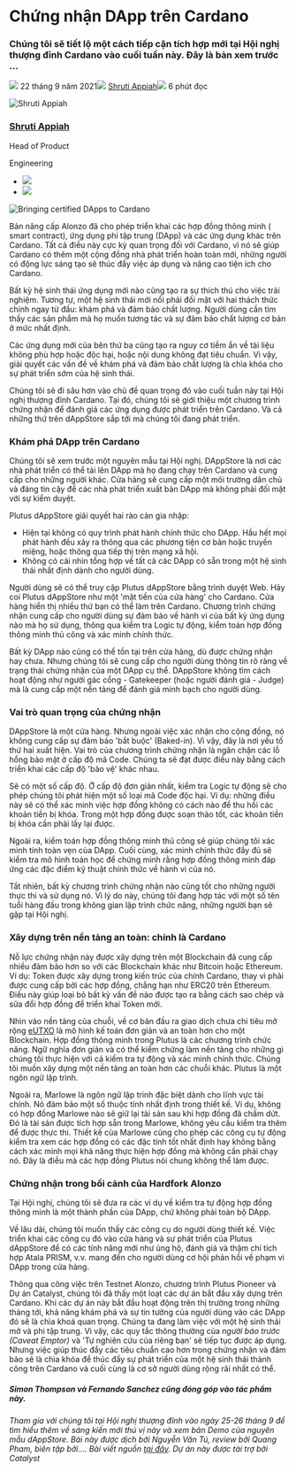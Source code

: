 # Chứng nhận DApp trên Cardano

### **Chúng tôi sẽ tiết lộ một cách tiếp cận tích hợp mới tại Hội nghị thượng đỉnh Cardano vào cuối tuần này. Đây là bản xem trước ...**

![](img/2021-09-22-bringing-certified-dapps-to-cardano.002.png) 22 tháng 9 năm 2021![](img/2021-09-22-bringing-certified-dapps-to-cardano.002.png) [Shruti Appiah](tmp//en/blog/authors/shruti-appiah/page-1/)![](img/2021-09-22-bringing-certified-dapps-to-cardano.003.png) 6 phút đọc

![Shruti Appiah](img/2021-09-22-bringing-certified-dapps-to-cardano.004.png)[](tmp//en/blog/authors/shruti-appiah/page-1/)

### [**Shruti Appiah**](tmp//en/blog/authors/shruti-appiah/page-1/)

Head of Product

Engineering

- ![](img/2021-09-22-bringing-certified-dapps-to-cardano.005.png)[](https://www.linkedin.com/in/shrutiappiah/ "LinkedIn")
- ![](img/2021-09-22-bringing-certified-dapps-to-cardano.006.png)[](https://github.com/ShrutiAppiah "GitHub")

![Bringing certified DApps to Cardano](img/2021-09-22-bringing-certified-dapps-to-cardano.007.jpeg)

Bản nâng cấp Alonzo đã cho phép triển khai các hợp đồng thông minh ( smart contract), ứng dụng phi tập trung (DApp) và các ứng dụng khác trên Cardano. Tất cả điều này cực kỳ quan trọng đối với Cardano, vì nó sẽ giúp Cardano có thêm một cộng đồng nhà phát triển hoàn toàn mới, những người có động lực sáng tạo sẽ thúc đẩy việc áp dụng và nâng cao tiện ích cho Cardano.

Bất kỳ hệ sinh thái ứng dụng mới nào cũng tạo ra sự thích thú cho việc trải nghiệm. Tương tự, một hệ sinh thái mới nổi phải đối mặt với hai thách thức chính ngay từ đầu: khám phá và đảm bảo chất lượng. Người dùng cần tìm thấy các sản phẩm mà họ muốn tương tác và sự đảm bảo chất lượng cơ bản ở mức nhất định.

Các ứng dụng mới của bên thứ ba cũng tạo ra nguy cơ tiềm ẩn về tài liệu không phù hợp hoặc độc hại, hoặc nội dung không đạt tiêu chuẩn. Vì vậy, giải quyết các vấn đề về khám phá và đảm bảo chất lượng là chìa khóa cho sự phát triển sớm của hệ sinh thái.

Chúng tôi sẽ đi sâu hơn vào chủ đề quan trọng đó vào cuối tuần này tại Hội nghị thượng đỉnh Cardano. Tại đó, chúng tôi sẽ giới thiệu một chương trình chứng nhận để đánh giá các ứng dụng được phát triển trên Cardano. Và cả những thứ trên dAppStore sắp tới mà chúng tôi đang phát triển.

### **Khám phá DApp trên Cardano**

Chúng tôi sẽ xem trước một nguyên mẫu tại Hội nghị. DAppStore là nơi các nhà phát triển có thể tải lên DApp mà họ đang chạy trên Cardano và cung cấp cho những người khác. Cửa hàng sẽ cung cấp một môi trường dân chủ và đáng tin cậy để các nhà phát triển xuất bản DApp mà không phải đối mặt với sự kiểm duyệt.

Plutus dAppStore giải quyết hai rào cản gia nhập:

- Hiện tại không có quy trình phát hành chính thức cho DApp. Hầu hết mọi phát hành đều xảy ra thông qua các phương tiện cơ bản hoặc truyền miệng, hoặc thông qua tiếp thị trên mạng xã hội.
- Không có cái nhìn tổng hợp về tất cả các DApp có sẵn trong một hệ sinh thái nhất định dành cho người dùng.

Người dùng sẽ có thể truy cập Plutus dAppStore bằng trình duyệt Web. Hãy coi Plutus dAppStore như một 'mặt tiền của cửa hàng' cho Cardano. Cửa hàng hiển thị nhiều thứ bạn có thể làm trên Cardano. Chương trình chứng nhận cung cấp cho người dùng sự đảm bảo về hành vi của bất kỳ ứng dụng nào mà họ sử dụng, thông qua kiểm tra Logic tự động, kiểm toán hợp đồng thông minh thủ công và xác minh chính thức.

Bất kỳ DApp nào cũng có thể tồn tại trên cửa hàng, dù được chứng nhận hay chưa. Nhưng chúng tôi sẽ cung cấp cho người dùng thông tin rõ ràng về trạng thái chứng nhận của một DApp cụ thể. DAppStore không tìm cách hoạt động như người gác cổng - Gatekeeper (hoặc người đánh giá - Judge) mà là cung cấp một nền tảng để đánh giá minh bạch cho người dùng.

### **Vai trò quan trọng của chứng nhận**

DAppStore là một cửa hàng. Nhưng ngoài việc xác nhận cho cộng đồng, nó không cung cấp sự đảm bảo 'bắt buộc' (Baked-in). Vì vậy, đây là nơi yếu tố thứ hai xuất hiện. Vai trò của chương trình chứng nhận là ngăn chặn các lỗ hổng bảo mật ở cấp độ mã Code. Chúng ta sẽ đạt được điều này bằng cách triển khai các cấp độ 'bảo vệ' khác nhau.

Sẽ có một số cấp độ. Ở cấp độ đơn giản nhất, kiểm tra Logic tự động sẽ cho phép chúng tôi phát hiện một số loại mã Code độc hại. Ví dụ: những điều này sẽ có thể xác minh việc hợp đồng không có cách nào để thu hồi các khoản tiền bị khóa. Trong một hợp đồng được soạn thảo tốt, các khoản tiền bị khóa cần phải lấy lại được.

Ngoài ra, kiểm toán hợp đồng thông minh thủ công sẽ giúp chúng tôi xác minh tính toàn vẹn của DApp. Cuối cùng, xác minh chính thức đầy đủ sẽ kiểm tra mô hình toán học để chứng minh rằng hợp đồng thông minh đáp ứng các đặc điểm kỹ thuật chính thức về hành vi của nó.

Tất nhiên, bất kỳ chương trình chứng nhận nào cũng tốt cho những người thực thi và sử dụng nó. Vì lý do này, chúng tôi đang hợp tác với một số tên tuổi hàng đầu trong không gian lập trình chức năng, những người bạn sẽ gặp tại Hội nghị.

### **Xây dựng trên nền tảng an toàn: chính là Cardano**

Nỗ lực chứng nhận này được xây dựng trên một Blockchain đã cung cấp nhiều đảm bảo hơn so với các Blockchain khác như Bitcoin hoặc Ethereum. Ví dụ: Token được xây dựng trong kiến trúc của chính Cardano, thay vì phải được cung cấp bởi các hợp đồng, chẳng hạn như ERC20 trên Ethereum. Điều này giúp loại bỏ bất kỳ vấn đề nào được tạo ra bằng cách sao chép và sửa đổi hợp đồng để triển khai Token mới.

Nhìn vào nền tảng của chuỗi, về cơ bản đầu ra giao dịch chưa chi tiêu mở rộng [eUTXO](https://iohk.io/en/blog/posts/2021/03/11/cardanos-extended-utxo-accounting-model/) là mô hình kế toán đơn giản và an toàn hơn cho một Blockchain. Hợp đồng thông minh trong Plutus là các chương trình chức năng. Ngữ nghĩa đơn giản và có thể kiểm chứng làm nền tảng cho những gì chúng tôi thực hiện với cả kiểm tra tự động và xác minh chính thức. Chúng tôi muốn xây dựng một nền tảng an toàn hơn các chuỗi khác. Plutus là một ngôn ngữ lập trình.

Ngoài ra, Marlowe là ngôn ngữ lập trình đặc biệt dành cho lĩnh vực tài chính. Nó đảm bảo một số thuộc tính nhất định trong thiết kế. Ví dụ, không có hợp đồng Marlowe nào sẽ giữ lại tài sản sau khi hợp đồng đã chấm dứt. Đó là tài sản được tích hợp sẵn trong Marlowe, không yêu cầu kiểm tra thêm để được thực thi. Thiết kế của Marlowe cũng cho phép các công cụ tự động kiểm tra xem các hợp đồng có các đặc tính tốt nhất định hay không bằng cách xác minh mọi khả năng thực hiện hợp đồng mà không cần phải chạy nó. Đây là điều mà các hợp đồng Plutus nói chung không thể làm được.

### **Chứng nhận trong bối cảnh của Hardfork Alonzo**

Tại Hội nghị, chúng tôi sẽ đưa ra các ví dụ về kiểm tra tự động hợp đồng thông minh là một thành phần của DApp, chứ không phải toàn bộ DApp.

Về lâu dài, chúng tôi muốn thấy các công cụ do người dùng thiết kế. Việc triển khai các công cụ đó vào cửa hàng và sự phát triển của Plutus dAppStore để có các tính năng mới như ủng hộ, đánh giá và thậm chí tích hợp Atala PRISM, v.v. mang đến cho người dùng cơ hội phản hồi về phạm vi DApp trong cửa hàng.

Thông qua công việc trên Testnet Alonzo, chương trình Plutus Pioneer và Dự án Catalyst, chúng tôi đã thấy một loạt các dự án bắt đầu xây dựng trên Cardano. Khi các dự án này bắt đầu hoạt động trên thị trường trong những tháng tới, khả năng khám phá và sự tin tưởng của người dùng vào các DApp đó sẽ là chìa khoá quan trọng. Chúng ta đang làm việc với một hệ sinh thái mở và phi tập trung. Vì vậy, các quy tắc thông thường của *người báo trước (Caveat Emptor)* và 'Tự nghiên cứu của riêng bạn' sẽ tiếp tục được áp dụng. Nhưng việc giúp thúc đẩy các tiêu chuẩn cao hơn trong chứng nhận và đảm bảo sẽ là chìa khóa để thúc đẩy sự phát triển của một hệ sinh thái thành công trên Cardano và cuối cùng là cơ sở người dùng rộng rãi nhất có thể.

##### **Simon Thompson và Fernando Sanchez cũng đóng góp vào tác phẩm này.**

*Tham gia với chúng tôi tại Hội nghị thượng đỉnh vào ngày 25-26 tháng 9 để tìm hiểu thêm về sáng kiến mới thú vị này và xem bản Demo của nguyên mẫu dAppStore. Bài này được dịch bởi Nguyễn Văn Tú, review bởi Quang Pham, biên tập bởi....  Bài viết nguồn [tại đây](https://iohk.io/en/blog/posts/2021/09/22/bringing-certified-dapps-to-cardano). *Dự án này được tài trợ bởi Catalyst**
